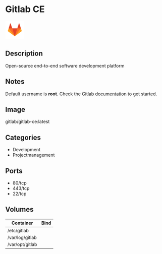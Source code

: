 # Gitlab CE

![Logo](images/GitlabCE.png)

## Description
Open\-source end\-to\-end software development platform

## Notes
Default username is **root**. Check the [Gitlab documentation](https://docs.gitlab.com/omnibus/docker/README.html#after-starting-a-container) to get started.

## Image
gitlab/gitlab-ce:latest

## Categories
- Development
- Projectmanagement

## Ports
- 80/tcp
- 443/tcp
- 22/tcp

## Volumes
| Container | Bind |
|-----------|------|
| /etc/gitlab |  |
| /var/log/gitlab |  |
| /var/opt/gitlab |  |

